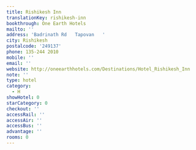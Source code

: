 ```yaml
---
title: Rishikesh Inn
translationKey: rishikesh-inn
bookthrough: One Earth Hotels
mailto: ''
address: 'Badrinath Rd   Tapovan   '
city: Rishikesh
postalcode: '249137'
phone: 135-244 2010
mobile: ''
email: ''
website: http://oneearthhotels.com/Destinations/Hotel_Rishikesh_Inn
note: ''
type: hotel
category:
  - H
showHotel: 0
starCategory: 0
checkout: ''
accessRail: ''
accessAir: ''
accessBus: ''
advantage: ''
rooms: 0
---
```

